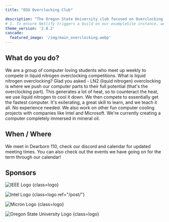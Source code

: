 ```yaml
---
title: "OSU Overclocking Club"

description: "The Oregon State University club focused on Overclocking and Computers!"
# 1. To ensure Netlify triggers a build on our exampleSite instance, we need to change a file in the exampleSite directory.
theme_version: '2.8.2'
cascade:
  featured_image: '/img/main_overclocking.webp'
---
```


## What do you do? 

We are a group of computer loving students who meet up weekly to compete in liquid nitrogen overclocking competitions. What is liquid nitrogen overclocking? Glad you asked - LN2 (liquid nitrogen) overclocking is where we push our computer parts to their full potential (that's the overclocking part). This generates a lot of heat, so to counteract the heat, we use liquid nitrogen to cool it down. We then compete to essentially get the fastest computer. It's exilerating, a great skill to learn, and we teach it all. No experience needed. We also work on other fun computer cooling projects with companies like Intel and Microsoft. We're currently creating a computer completely immersed in mineral oil.

## When / Where

We meet in Dearborn 110, check our discord and calendar for updated meeting times. You can also check out the events we have going on for the term through our calendar!

## Sponsors

![IEEE Logo](https://upload.wikimedia.org/wikipedia/commons/2/21/IEEE_logo.svg)
{class=logo}

![Intel Logo](https://upload.wikimedia.org/wikipedia/commons/8/85/Intel_logo_2023.svg)
{class=logo ref="/post/"}

![Micron Logo](https://upload.wikimedia.org/wikipedia/commons/9/9b/Micron_Technology_logo.svg)
{class=logo}

![Oregon State University Logo](https://upload.wikimedia.org/wikipedia/en/1/17/Oregon_State_University_primary_logo.svg)
{class=logo}

